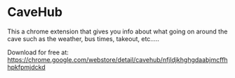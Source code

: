 # CaveHub
This a chrome extension that gives you info about what going on around the cave such as the weather, bus times, takeout, etc.....

Download for free at: https://chrome.google.com/webstore/detail/cavehub/nfjldjkhghgdaabjmcffhhpkfpmjdckd

